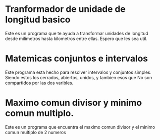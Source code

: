 # Tranformador de unidade de longitud basico
Este es un programa que te ayuda a transformar unidades de longitud 
desde milimetros hasta kilometros entre ellas.
Espero que les sea util.

# Matemicas conjuntos e intervalos
Este programa esta hecho para resolver intervalos y conjuntos simples. 
Siendo estos los cerrados, abiertos, unidos, y tambien esos que
No son compartidos por las dos varibles.

# Maximo comun divisor y minimo comun multiplo.
Este es un programa que encuentra el maximo comun divisor y el minimo comun multiplo de 2 numeros
